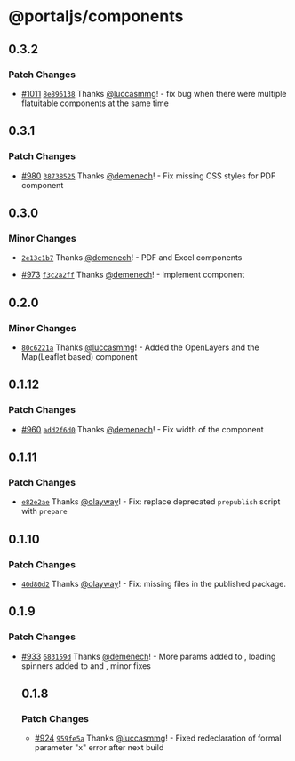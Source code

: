 # @portaljs/components

## 0.3.2

### Patch Changes

- [#1011](https://github.com/datopian/portaljs/pull/1011) [`8e896138`](https://github.com/datopian/portaljs/commit/8e896138c622615d9bd9bd1d4a18de0cf38d85ec) Thanks [@luccasmmg](https://github.com/luccasmmg)! - fix bug when there were multiple flatuitable components at the same time

## 0.3.1

### Patch Changes

- [#980](https://github.com/datopian/portaljs/pull/980) [`38738525`](https://github.com/datopian/portaljs/commit/3873852567b1aab4827a716bd588bd5de3223e2b) Thanks [@demenech](https://github.com/demenech)! - Fix missing CSS styles for PDF component

## 0.3.0

### Minor Changes

- [`2e13c1b7`](https://github.com/datopian/portaljs/commit/2e13c1b738ddac91a9419f5c0484406328bd1cd3) Thanks [@demenech](https://github.com/demenech)! - PDF and Excel components

- [#973](https://github.com/datopian/portaljs/pull/973) [`f3c2a2ff`](https://github.com/datopian/portaljs/commit/f3c2a2ffa7dcf9693bd25318c719ce58d27070b8) Thanks [@demenech](https://github.com/demenech)! - Implement <Excel /> component

## 0.2.0

### Minor Changes

- [`80c6221a`](https://github.com/datopian/portaljs/commit/80c6221a05733f8c1dd0431bed4d72b1f9d7d636) Thanks [@luccasmmg](https://github.com/luccasmmg)! - Added the OpenLayers and the Map(Leaflet based) component

## 0.1.12

### Patch Changes

- [#960](https://github.com/datopian/portaljs/pull/960) [`add2f6d0`](https://github.com/datopian/portaljs/commit/add2f6d0f372434eb996d59d6faf5cd06530c932) Thanks [@demenech](https://github.com/demenech)! - Fix width of the <LineChart /> component

## 0.1.11

### Patch Changes

- [`e82e2ae`](https://github.com/datopian/portaljs/commit/e82e2ae0211ea3e4701703d353b44cf1001434ef) Thanks [@olayway](https://github.com/olayway)! - Fix: replace deprecated `prepublish` script with `prepare`

## 0.1.10

### Patch Changes

- [`40d80d2`](https://github.com/datopian/portaljs/commit/40d80d2282bf8464c1aafb393975065078ad9ea3) Thanks [@olayway](https://github.com/olayway)! - Fix: missing files in the published package.

## 0.1.9

### Patch Changes

- [#933](https://github.com/datopian/portaljs/pull/933) [`683159d`](https://github.com/datopian/portaljs/commit/683159da02708ce520e9aad9707f2b96b598ec8b) Thanks [@demenech](https://github.com/demenech)! - More params added to <LineChart />, loading spinners added to <Table /> and <LineChart />, minor fixes

## 0.1.8

### Patch Changes

- [#924](https://github.com/datopian/portaljs/pull/924) [`959fe5a`](https://github.com/datopian/portaljs/commit/959fe5a588b12786e3f2e642c24009d77bceac46) Thanks [@luccasmmg](https://github.com/luccasmmg)! - Fixed redeclaration of formal parameter "x" error after next build
